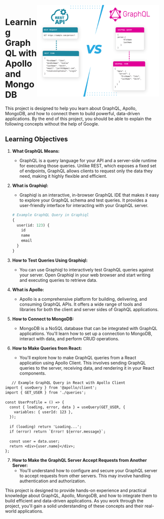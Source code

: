 <img src="image.png" alt="Descripción de la imagen" width="400" height="300" align="right">

# Learning GraphQL with Apollo and MongoDB

This project is designed to help you learn about GraphQL, Apollo, MongoDB, and how to connect them to build powerful, data-driven applications. By the end of this project, you should be able to explain the following concepts without the help of Google.

## Learning Objectives

1. **What GraphQL Means:**
   - GraphQL is a query language for your API and a server-side runtime for executing those queries. Unlike REST, which exposes a fixed set of endpoints, GraphQL allows clients to request only the data they need, making it highly flexible and efficient.

2. **What is Graphiql:**
   - Graphiql is an interactive, in-browser GraphQL IDE that makes it easy to explore your GraphQL schema and test queries. It provides a user-friendly interface for interacting with your GraphQL server.

   ```graphql
   # Example GraphQL Query in Graphiql
   {
     user(id: 123) {
       id
       name
       email
     }
   }
   ```

3. **How to Test Queries Using Graphiql:**
   - You can use Graphiql to interactively test GraphQL queries against your server. Open Graphiql in your web browser and start writing and executing queries to retrieve data.

4. **What is Apollo:**
   - Apollo is a comprehensive platform for building, delivering, and consuming GraphQL APIs. It offers a wide range of tools and libraries for both the client and server sides of GraphQL applications.

5. **How to Connect to MongoDB:**
   - MongoDB is a NoSQL database that can be integrated with GraphQL applications. You'll learn how to set up a connection to MongoDB, interact with data, and perform CRUD operations.

6. **How to Make Queries from React:**
   - You'll explore how to make GraphQL queries from a React application using Apollo Client. This involves sending GraphQL queries to the server, receiving data, and rendering it in your React components.
   
```
   // Example GraphQL Query in React with Apollo Client
import { useQuery } from '@apollo/client';
import { GET_USER } from './queries';

const UserProfile = () => {
  const { loading, error, data } = useQuery(GET_USER, {
    variables: { userId: 123 },
  });

  if (loading) return 'Loading...';
  if (error) return `Error! ${error.message}`;

  const user = data.user;
  return <div>{user.name}</div>;
};

```

7. **How to Make the GraphQL Server Accept Requests from Another Server:**
   - You'll understand how to configure and secure your GraphQL server to accept requests from other servers. This may involve handling authentication and authorization.

This project is designed to provide hands-on experience and practical knowledge about GraphQL, Apollo, MongoDB, and how to integrate them to build efficient and data-driven applications. As you work through the project, you'll gain a solid understanding of these concepts and their real-world applications.
